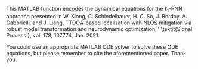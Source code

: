 This MATLAB function encodes the dynamical equations for the $\ell_{1}$-PNN approach presented in
W. Xiong, C. Schindelhauer, H. C. So, J. Bordoy, A. Gabbrielli, and J. Liang, ``TDOA-based localization with NLOS mitigation via robust model transformation and neurodynamic optimization,'' \textit{Signal Process.}, vol. 178, 107774, Jan. 2021.

You could use an appropriate MATLAB ODE solver to solve these ODE equations, but please remember to cite the aforementioned paper. Thank you.
